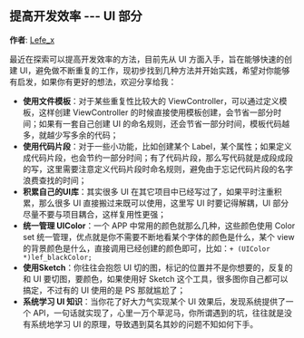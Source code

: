 提高开发效率 --- UI 部分
--------
**作者**: [Lefe_x](https://weibo.com/u/5953150140)

最近在探索可以提高开发效率的方法，目前先从 UI 方面入手，旨在能够快速的创建 UI，避免做不断重复的工作，现初步找到几种方法并开始实践，希望对你能够有启发，如果你有更好的想法，欢迎分享给我：

- **使用文件模板**：对于某些重复性比较大的 ViewController，可以通过定义模板，这样创建 ViewController 的时候直接使用模板创建，会节省一部分时间；如果有一套自己创建 UI 的命名规则，还会节省一部分时间，模板代码越多，就越少写多余的代码；
- **使用代码片段**：对于一些小功能，比如创建某个 Label，某个属性；如果定义成代码片段，也会节约一部分时间；有了代码片段，那么写代码就是成段成段的写，这里需要注意定义代码片段时命名规则，避免由于忘记代码片段的名字浪费查找的时间；
- **积累自己的UI库**：其实很多 UI 在其它项目中已经写过了，如果平时注重积累，那么很多 UI 直接搬过来既可以使用，这里写 UI 时要记得解耦，UI 部分尽量不要与项目耦合，这样复用性更强；
- **统一管理 UIColor**：一个 APP 中常用的颜色就那么几种，这些颜色使用 Color set 统一管理，优点就是你不需要不断地看某个字体的颜色是什么，某个 view 的背景颜色是什么，直接调用已经创建的颜色即可，比如：`+ (UIColor *)lef_blackColor;`
- **使用Sketch**：你往往会抱怨 UI 切的图，标记的位置并不是你想要的，反复的和 UI 要切图，要颜色，如果使用好 Sketch 这个工具，很多图你自己都可以搞定，不过有的 UI 使用的是 PS 那就尴尬了；
- **系统学习 UI 知识**：当你花了好大力气实现某个 UI 效果后，发现系统提供了一个 API，一句话就实现了，心里一万个草泥马，你所谓遇到的坑，往往就是没有系统地学习 UI 的原理，导致遇到莫名其妙的问题不知如何下手。

